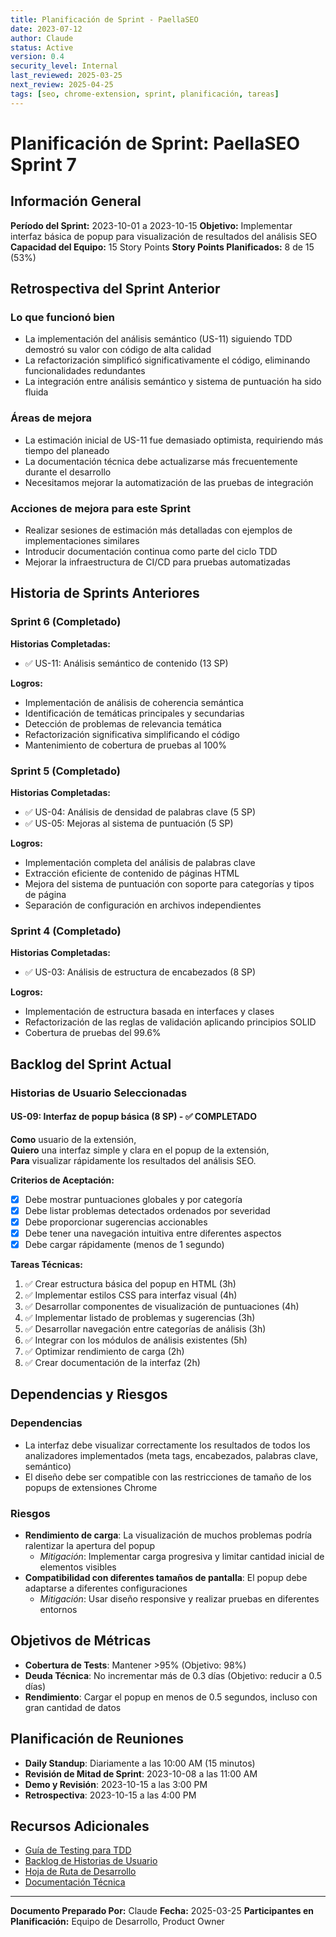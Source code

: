 ```yaml
---
title: Planificación de Sprint - PaellaSEO
date: 2023-07-12
author: Claude
status: Active
version: 0.4
security_level: Internal
last_reviewed: 2025-03-25
next_review: 2025-04-25
tags: [seo, chrome-extension, sprint, planificación, tareas]
---
```


# Planificación de Sprint: PaellaSEO Sprint 7

## Información General
**Período del Sprint:** 2023-10-01 a 2023-10-15
**Objetivo:** Implementar interfaz básica de popup para visualización de resultados del análisis SEO
**Capacidad del Equipo:** 15 Story Points
**Story Points Planificados:** 8 de 15 (53%)

## Retrospectiva del Sprint Anterior

### Lo que funcionó bien
- La implementación del análisis semántico (US-11) siguiendo TDD demostró su valor con código de alta calidad
- La refactorización simplificó significativamente el código, eliminando funcionalidades redundantes
- La integración entre análisis semántico y sistema de puntuación ha sido fluida

### Áreas de mejora
- La estimación inicial de US-11 fue demasiado optimista, requiriendo más tiempo del planeado
- La documentación técnica debe actualizarse más frecuentemente durante el desarrollo
- Necesitamos mejorar la automatización de las pruebas de integración

### Acciones de mejora para este Sprint
- Realizar sesiones de estimación más detalladas con ejemplos de implementaciones similares
- Introducir documentación continua como parte del ciclo TDD
- Mejorar la infraestructura de CI/CD para pruebas automatizadas

## Historia de Sprints Anteriores

### Sprint 6 (Completado)
**Historias Completadas:**
- ✅ US-11: Análisis semántico de contenido (13 SP)

**Logros:**
- Implementación de análisis de coherencia semántica
- Identificación de temáticas principales y secundarias
- Detección de problemas de relevancia temática
- Refactorización significativa simplificando el código
- Mantenimiento de cobertura de pruebas al 100%

### Sprint 5 (Completado)
**Historias Completadas:**
- ✅ US-04: Análisis de densidad de palabras clave (5 SP)
- ✅ US-05: Mejoras al sistema de puntuación (5 SP)

**Logros:**
- Implementación completa del análisis de palabras clave
- Extracción eficiente de contenido de páginas HTML
- Mejora del sistema de puntuación con soporte para categorías y tipos de página
- Separación de configuración en archivos independientes

### Sprint 4 (Completado)
**Historias Completadas:**
- ✅ US-03: Análisis de estructura de encabezados (8 SP)

**Logros:**
- Implementación de estructura basada en interfaces y clases
- Refactorización de las reglas de validación aplicando principios SOLID
- Cobertura de pruebas del 99.6%

## Backlog del Sprint Actual

### Historias de Usuario Seleccionadas

#### US-09: Interfaz de popup básica (8 SP) - ✅ COMPLETADO
**Como** usuario de la extensión,  
**Quiero** una interfaz simple y clara en el popup de la extensión,  
**Para** visualizar rápidamente los resultados del análisis SEO.

**Criterios de Aceptación:**
- [x] Debe mostrar puntuaciones globales y por categoría
- [x] Debe listar problemas detectados ordenados por severidad
- [x] Debe proporcionar sugerencias accionables
- [x] Debe tener una navegación intuitiva entre diferentes aspectos
- [x] Debe cargar rápidamente (menos de 1 segundo)

**Tareas Técnicas:**
1. ✅ Crear estructura básica del popup en HTML (3h)
2. ✅ Implementar estilos CSS para interfaz visual (4h)
3. ✅ Desarrollar componentes de visualización de puntuaciones (4h)
4. ✅ Implementar listado de problemas y sugerencias (3h)
5. ✅ Desarrollar navegación entre categorías de análisis (3h)
6. ✅ Integrar con los módulos de análisis existentes (5h)
7. ✅ Optimizar rendimiento de carga (2h)
8. ✅ Crear documentación de la interfaz (2h)

## Dependencias y Riesgos

### Dependencias
- La interfaz debe visualizar correctamente los resultados de todos los analizadores implementados (meta tags, encabezados, palabras clave, semántico)
- El diseño debe ser compatible con las restricciones de tamaño de los popups de extensiones Chrome

### Riesgos
- **Rendimiento de carga**: La visualización de muchos problemas podría ralentizar la apertura del popup
  - *Mitigación*: Implementar carga progresiva y limitar cantidad inicial de elementos visibles
- **Compatibilidad con diferentes tamaños de pantalla**: El popup debe adaptarse a diferentes configuraciones
  - *Mitigación*: Usar diseño responsive y realizar pruebas en diferentes entornos

## Objetivos de Métricas

- **Cobertura de Tests**: Mantener >95% (Objetivo: 98%)
- **Deuda Técnica**: No incrementar más de 0.3 días (Objetivo: reducir a 0.5 días)
- **Rendimiento**: Cargar el popup en menos de 0.5 segundos, incluso con gran cantidad de datos

## Planificación de Reuniones

- **Daily Standup**: Diariamente a las 10:00 AM (15 minutos)
- **Revisión de Mitad de Sprint**: 2023-10-08 a las 11:00 AM
- **Demo y Revisión**: 2023-10-15 a las 3:00 PM
- **Retrospectiva**: 2023-10-15 a las 4:00 PM

## Recursos Adicionales

- [Guía de Testing para TDD](/docs/PAELLASEO/quality/testing_strategy.md)
- [Backlog de Historias de Usuario](/docs/PAELLASEO/management/user_stories.md)
- [Hoja de Ruta de Desarrollo](/docs/PAELLASEO/planning/development_roadmap.md)
- [Documentación Técnica](/docs/PAELLASEO/technical/implementation_details.md)

---

**Documento Preparado Por:** Claude
**Fecha:** 2025-03-25
**Participantes en Planificación:** Equipo de Desarrollo, Product Owner 